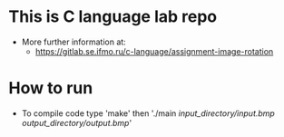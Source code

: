 # This is C language lab repo
* More further information at:
  * https://gitlab.se.ifmo.ru/c-language/assignment-image-rotation

# How to run 
* To compile code type 'make' then './main *input_directory/input.bmp*  *output_directory/output.bmp*'
  

